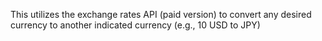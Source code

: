 This utilizes the exchange rates API (paid version) to convert any desired currency to another indicated currency (e.g., 10 USD to JPY)
